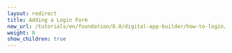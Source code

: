 ```yaml
---
layout: redirect
title: Adding a Login Form
new_url: /tutorials/en/foundation/8.0/digital-app-builder/how-to-login/
weight: 8
show_children: true
---
```

